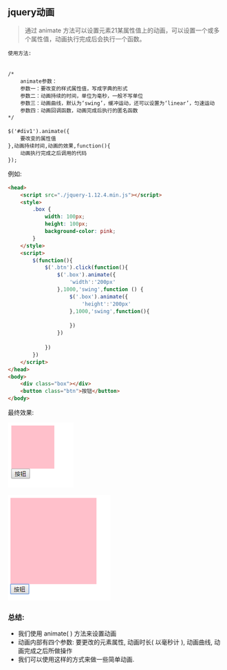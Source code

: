 ##  jquery动画

> 通过 animate 方法可以设置元素21某属性值上的动画，可以设置一个或多个属性值，动画执行完成后会执行一个函数。

```
使用方法:


/*
    animate参数：
    参数一：要改变的样式属性值，写成字典的形式
    参数二：动画持续的时间，单位为毫秒，一般不写单位
    参数三：动画曲线，默认为‘swing’，缓冲运动，还可以设置为‘linear’，匀速运动
    参数四：动画回调函数，动画完成后执行的匿名函数
*/

$('#div1').animate({
	要改变的属性值
},动画持续时间,动画的效果,function(){
    动画执行完成之后调用的代码
});
```

例如: 

```html
<head>
    <script src="./jquery-1.12.4.min.js"></script>
    <style>
        .box {
            width: 100px;
            height: 100px;
            background-color: pink;
        }
    </style>
    <script>
        $(function(){
            $('.btn').click(function(){
                $('.box').animate({
                    'width':'200px'
                },1000,'swing',function () {
                    $('.box').animate({
                        'height':'200px'
                    },1000,'swing',function(){

                    })
                })   
       
            })
        })
    </script>
</head>
<body>
    <div class="box"></div>
    <button class="btn">按钮</button>
</body>
```

最终效果: 

![QQ截图20180528141302](../images/QQ%E6%88%AA%E5%9B%BE20180528141302.png)

![QQ截图20180528141314](../images/QQ%E6%88%AA%E5%9B%BE20180528141314.png)

### 总结:

- 我们使用 animate( ) 方法来设置动画
- 动画内部有四个参数:  要更改的元素属性,  动画时长( 以毫秒计 ),    动画曲线,   动画完成之后所做操作
- 我们可以使用这样的方式来做一些简单动画.

